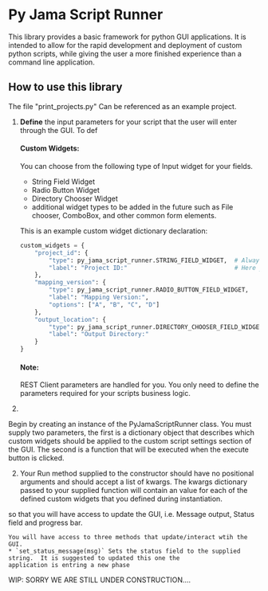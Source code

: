# Py Jama Script Runner
This library provides a basic framework for python GUI applications.  It is intended to allow for the rapid development
and deployment of custom python scripts, while giving the user a more finished experience than a command line
application.


## How to use this library

The file "print_projects.py" Can be referenced as an example project.

1) **Define** the input parameters for your script that the user will enter through the GUI.    To def

    #### Custom Widgets:
    You can choose from the following type of Input widget for your fields.
    * String Field Widget
    * Radio Button Widget
    * Directory Chooser Widget
    * additional widget types to be added in the future such as File chooser, ComboBox, and other common form elements.
    
    This is an example custom widget dictionary declaration:
    ```python
    custom_widgets = {
        "project_id": {
            "type": py_jama_script_runner.STRING_FIELD_WIDGET,  # Always declare your desired widget "type"
            "label": "Project ID:"                              # Here you can define your widgets Label text
        },
        "mapping_version": {
            "type": py_jama_script_runner.RADIO_BUTTON_FIELD_WIDGET,
            "label": "Mapping Version:",
            "options": ["A", "B", "C", "D"]
        },
        "output_location": {
            "type": py_jama_script_runner.DIRECTORY_CHOOSER_FIELD_WIDGET,
            "label": "Output Directory:"
        }
    }
    ```
    #### Note:
    REST Client parameters are handled for you.  You only need to define the parameters required for your scripts 
    business logic.
    
2)

Begin by creating an instance of the PyJamaScriptRunner class. You must supply two parameters, the first is a 
    dictionary object that describes which custom widgets should be applied to the custom script settings section of the
    GUI.  The second is a function that will be executed when the execute button is clicked.  

2) Your Run method supplied to the constructor should have no positional arguments and should accept a list of kwargs.
    The kwargs dictionary passed to your supplied function will contain an value for each of the defined custom widgets
    that you defined during instantiation.



so that you will have access to update the GUI, i.e. Message output, Status field and 
progress bar.  

    You will have access to three methods that update/interact wtih the GUI.
    * `set_status_message(msg)` Sets the status field to the supplied string.  It is suggested to updated this one the
    application is entring a new phase
 



WIP: SORRY WE ARE STILL UNDER CONSTRUCTION....